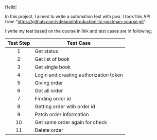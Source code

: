 Hello!

In this project, I aimed to write a automation test with java. I took this API from "https://github.com/vdespa/introduction-to-postman-course.git".

I write my test based on the course in link and test cases are in following;

|Test Step|Test Case|
|:-------:|---------|
|1|Get status|
|2|Get list of book|
|3|Get single book|
|4|Login and creating authorization token|
|5|Giving order|
|6|Get all order|
|7|Finding order id|
|8|Getting order wtih order id|
|9|Patch order information|
|10|Get same order again for check|
|11|Delete order|

